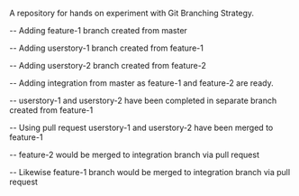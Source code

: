 A repository for hands on experiment with Git Branching Strategy.

-- Adding feature-1 branch created from master

-- Adding userstory-1 branch created from feature-1

-- Adding userstory-2 branch created from feature-2

-- Adding integration from master as feature-1 and feature-2 are ready.

-- userstory-1 and userstory-2 have been completed in separate branch created from feature-1

-- Using pull request userstory-1 and userstory-2 have been merged to feature-1

-- feature-2 would be merged to integration branch via pull request

-- Likewise feature-1 branch would be merged to integration branch via pull request

